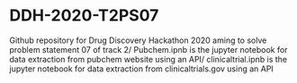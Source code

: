 # DDH-2020-T2PS07
Github repository for Drug Discovery Hackathon 2020 aming to solve problem statement 07 of track 2/
Pubchem.ipnb is the jupyter notebook for data extraction from pubchem website using an API/
clinicaltrial.ipnb is the jupyter notebook for data extraction from clinicaltrials.gov using an API
